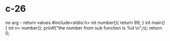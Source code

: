 # c-26
no arg - return values
#include<stdio.h>
int number(){
	return 99;
}
int main(){
	int n= number();
	printf("the number from sub function is %d \n",n);
	return 0;
